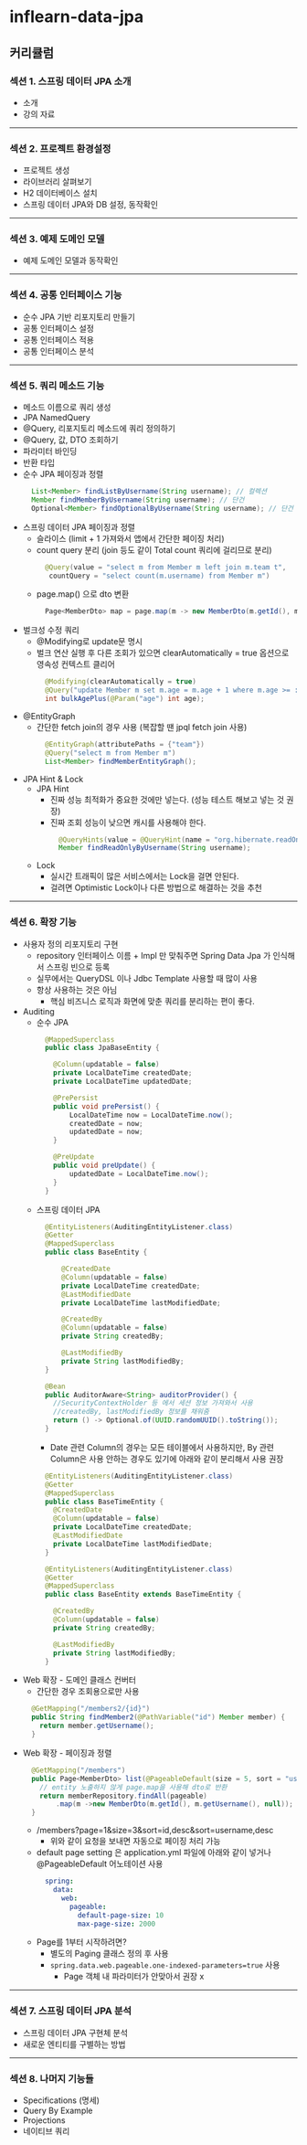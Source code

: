 # inflearn-data-jpa

## 커리큘럼 
### 섹션 1. 스프링 데이터 JPA 소개
- 소개
- 강의 자료
---
### 섹션 2. 프로젝트 환경설정
- 프로젝트 생성
- 라이브러리 살펴보기
- H2 데이터베이스 설치
- 스프링 데이터 JPA와 DB 설정, 동작확인
---
### 섹션 3. 예제 도메인 모델
- 예제 도메인 모델과 동작확인
---
### 섹션 4. 공통 인터페이스 기능
- 순수 JPA 기반 리포지토리 만들기
- 공통 인터페이스 설정
- 공통 인터페이스 적용
- 공통 인터페이스 분석
---
### 섹션 5. 쿼리 메소드 기능
- 메소드 이름으로 쿼리 생성
- JPA NamedQuery
- @Query, 리포지토리 메소드에 쿼리 정의하기
- @Query, 값, DTO 조회하기
- 파라미터 바인딩
- 반환 타입
- 순수 JPA 페이징과 정렬
  ```java
    List<Member> findListByUsername(String username); // 컬렉션
    Member findMemberByUsername(String username); // 단건
    Optional<Member> findOptionalByUsername(String username); // 단건 Optional
  ```
- 스프링 데이터 JPA 페이징과 정렬
  - 슬라이스 (limit + 1 가져와서 앱에서 간단한 페이징 처리)
  - count query 분리 (join 등도 같이 Total count 쿼리에 걸리므로 분리)
     ```java 
       @Query(value = "select m from Member m left join m.team t",
        countQuery = "select count(m.username) from Member m") 
     ```
  - page.map() 으로 dto 변환
     ```java
       Page<MemberDto> map = page.map(m -> new MemberDto(m.getId(), m.getUsername(), null));
     ```
- 벌크성 수정 쿼리
  - @Modifying로 update문 명시
  - 벌크 연산 실행 후 다른 조회가 있으면 clearAutomatically = true 옵션으로 영속성 컨텍스트 클리어
    ```java
      @Modifying(clearAutomatically = true)
      @Query("update Member m set m.age = m.age + 1 where m.age >= :age")
      int bulkAgePlus(@Param("age") int age);
    ```
- @EntityGraph
  - 간단한 fetch join의 경우 사용 (복잡할 땐 jpql fetch join 사용)
    ```java
      @EntityGraph(attributePaths = {"team"})
      @Query("select m from Member m")
      List<Member> findMemberEntityGraph();
    ```
- JPA Hint & Lock
  - JPA Hint
    - 진짜 성능 최적화가 중요한 것에만 넣는다. (성능 테스트 해보고 넣는 것 권장)
    - 진짜 조회 성능이 낮으면 캐시를 사용해야 한다.
      ```java
        @QueryHints(value = @QueryHint(name = "org.hibernate.readOnly", value = "true"))
        Member findReadOnlyByUsername(String username);
      ```
  - Lock
    - 실시간 트래픽이 많은 서비스에서는 Lock을 걸면 안된다.
    - 걸려면 Optimistic Lock이나 다른 방법으로 해결하는 것을 추천
---
### 섹션 6. 확장 기능
- 사용자 정의 리포지토리 구현
  - repository 인터페이스 이름 + Impl 만 맞춰주면 Spring Data Jpa 가 인식해서 스프링 빈으로 등록
  - 실무에서는 QueryDSL 이나 Jdbc Template 사용할 때 많이 사용
  - 항상 사용하는 것은 아님
    - 핵심 비즈니스 로직과 화면에 맞춘 쿼리를 분리하는 편이 좋다.
- Auditing
  - 순수 JPA
    ```java
      @MappedSuperclass
      public class JpaBaseEntity {
  
        @Column(updatable = false)
        private LocalDateTime createdDate;
        private LocalDateTime updatedDate;
  
        @PrePersist
        public void prePersist() {
            LocalDateTime now = LocalDateTime.now();
            createdDate = now;
            updatedDate = now;
        }
  
        @PreUpdate
        public void preUpdate() {
            updatedDate = LocalDateTime.now();
        }
      }
    ```
  - 스프링 데이터 JPA
    ```java
      @EntityListeners(AuditingEntityListener.class)
      @Getter
      @MappedSuperclass
      public class BaseEntity {

          @CreatedDate
          @Column(updatable = false)
          private LocalDateTime createdDate;
          @LastModifiedDate
          private LocalDateTime lastModifiedDate;

          @CreatedBy
          @Column(updatable = false)
          private String createdBy;

          @LastModifiedBy
          private String lastModifiedBy;
      }
    ```
      ```java
        @Bean
        public AuditorAware<String> auditorProvider() {
          //SecurityContextHolder 등 에서 세션 정보 가져와서 사용
          //createdBy, lastModifiedBy 정보를 채워줌
          return () -> Optional.of(UUID.randomUUID().toString());
        }
      ```
    - Date 관련 Column의 경우는 모든 테이블에서 사용하지만, By 관련 Column은 사용 안하는 경우도 있기에 아래와 같이 분리해서 사용 권장
    ```java
      @EntityListeners(AuditingEntityListener.class)
      @Getter
      @MappedSuperclass
      public class BaseTimeEntity {
        @CreatedDate
        @Column(updatable = false)
        private LocalDateTime createdDate;
        @LastModifiedDate
        private LocalDateTime lastModifiedDate;
      }
    
      @EntityListeners(AuditingEntityListener.class)
      @Getter
      @MappedSuperclass
      public class BaseEntity extends BaseTimeEntity {

        @CreatedBy
        @Column(updatable = false)
        private String createdBy;

        @LastModifiedBy
        private String lastModifiedBy;
      }
    ```
- Web 확장 - 도메인 클래스 컨버터
  - 간단한 경우 조회용으로만 사용
  ```java
    @GetMapping("/members2/{id}")
    public String findMember2(@PathVariable("id") Member member) {
      return member.getUsername();
    }
  ```
- Web 확장 - 페이징과 정렬
  ```java
    @GetMapping("/members")
    public Page<MemberDto> list(@PageableDefault(size = 5, sort = "username") Pageable pageable) {
      // entity 노출하지 않게 page.map을 사용해 dto로 반환
      return memberRepository.findAll(pageable)
          .map(m ->new MemberDto(m.getId(), m.getUsername(), null));
    }
  ```
  - /members?page=1&size=3&sort=id,desc&sort=username,desc
    - 위와 같이 요청을 보내면 자동으로 페이징 처리 가능
  - default page setting 은 application.yml 파일에 아래와 같이 넣거나 @PageableDefault 어노테이션 사용
    ```yaml
      spring:
        data:
          web:
            pageable:
              default-page-size: 10
              max-page-size: 2000
    ```
  - Page를 1부터 시작하려면?
    - 별도의 Paging 클래스 정의 후 사용
    - `spring.data.web.pageable.one-indexed-parameters=true` 사용 
      - Page 객체 내 파라미터가 안맞아서 권장 x

---
### 섹션 7. 스프링 데이터 JPA 분석
- 스프링 데이터 JPA 구현체 분석
- 새로운 엔티티를 구별하는 방법
---
### 섹션 8. 나머지 기능들
- Specifications (명세)
- Query By Example
- Projections
- 네이티브 쿼리